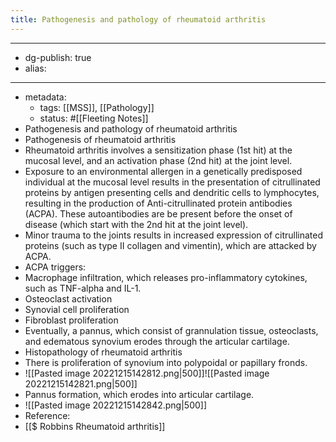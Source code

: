 ```yaml
---
title: Pathogenesis and pathology of rheumatoid arthritis
---
```


- --
- dg-publish: true
- alias:
- --
- metadata:
	- tags: [[MSS]], [[Pathology]]
	- status: #[[Fleeting Notes]]
- Pathogenesis and pathology of rheumatoid arthritis
- Pathogenesis of rheumatoid arthritis
- Rheumatoid arthritis involves a sensitization phase (1st hit) at the mucosal level, and an activation phase (2nd hit) at the joint level.
- Exposure to an environmental allergen in a genetically predisposed individual at the mucosal level results in the presentation of citrullinated proteins by antigen presenting cells and dendritic cells to lymphocytes, resulting in the production of Anti-citrullinated protein antibodies (ACPA). These autoantibodies are be present before the onset of disease (which start with the 2nd hit at the joint level).
- Minor trauma to the joints results in increased expression of citrullinated proteins (such as type II collagen and vimentin), which are attacked by ACPA.
- ACPA triggers:
- Macrophage infiltration, which releases pro-inflammatory cytokines, such as TNF-alpha and IL-1.
- Osteoclast activation
- Synovial cell proliferation
- Fibroblast proliferation
- Eventually, a pannus, which consist of grannulation tissue, osteoclasts, and edematous synovium erodes through the articular cartilage.
- Histopathology of rheumatoid arthritis
- There is proliferation of synovium into polypoidal or papillary fronds.
- ![[Pasted image 20221215142812.png|500]]![[Pasted image 20221215142821.png|500]]
- Pannus formation, which erodes into articular cartilage.
- ![[Pasted image 20221215142842.png|500]]
- Reference:
- [[$ Robbins  Rheumatoid arthritis]]